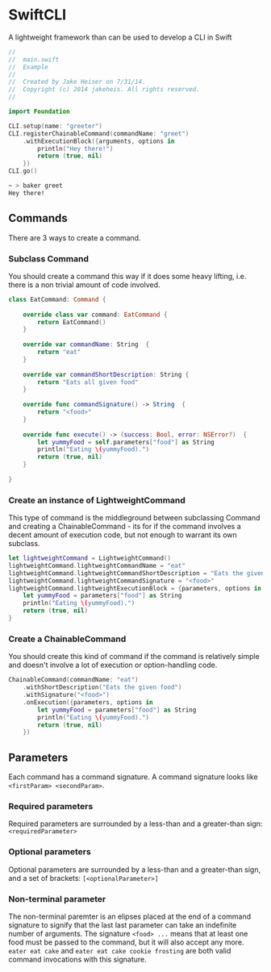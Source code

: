 SwiftCLI
========

A lightweight framework than can be used to develop a CLI in Swift

```swift
//
//  main.swift
//  Example
//
//  Created by Jake Heiser on 7/31/14.
//  Copyright (c) 2014 jakeheis. All rights reserved.
//

import Foundation

CLI.setup(name: "greeter")
CLI.registerChainableCommand(commandName: "greet")
    .withExecutionBlock({arguments, options in
        println("Hey there!")
        return (true, nil)
    })
CLI.go()
```
```bash
~ > baker greet
Hey there!
```

## Commands
There are 3 ways to create a command.
### Subclass Command
You should create a command this way if it does some heavy lifting, i.e. there is a non trivial amount of code involved.
```swift
class EatCommand: Command {
    
    override class var command: EatCommand {
        return EatCommand()
    }
    
    override var commandName: String  {
        return "eat"
    }
    
    override var commandShortDescription: String {
        return "Eats all given food"
    }
    
    override func commandSignature() -> String  {
        return "<food>"
    }
    
    override func execute() -> (success: Bool, error: NSError?)  {
        let yummyFood = self.parameters["food"] as String
        println("Eating \(yummyFood).")
        return (true, nil)
    }
    
}
```
### Create an instance of LightweightCommand
This type of command is the middleground between subclassing Command and creating a ChainableCommand - its for if the command involves a decent amount of execution code, but not enough to warrant its own subclass.
```swift
let lightweightCommand = LightweightCommand()
lightweightCommand.lightweightCommandName = "eat"
lightweightCommand.lightweightCommandShortDescription = "Eats the given food"
lightweightCommand.lightweightCommandSignature = "<food>"
lightweightCommand.lightweightExecutionBlock = {parameters, options in
    let yummyFood = parameters["food"] as String
    println("Eating \(yummyFood).")
    return (true, nil)
}
```
### Create a ChainableCommand
You should create this kind of command if the command is relatively simple and doesn't involve a lot of execution or option-handling code.
```swift
ChainableCommand(commandName: "eat")
    .withShortDescription("Eats the given food")
    .withSignature("<food>")
    .onExecution({parameters, options in
        let yummyFood = parameters["food"] as String
        println("Eating \(yummyFood).")
        return (true, nil)
    })
```

## Parameters
Each command has a command signature. A command signature looks like ```<firstParam> <secondParam>```.
### Required parameters
Required parameters are surrounded by a less-than and a greater-than sign: ```<requiredParameter>```
### Optional parameters
Optional parameters are surrounded by a less-than and a greater-than sign, and a set of brackets: ```[<optionalParameter>]```
### Non-terminal parameter
The non-terminal paremter is an elipses placed at the end of a command signature to signify that the last last parameter can take an indefinite number of arguments. The signature ```<food> ...``` means that at least one food must be passed to the command, but it will also accept any more. ```eater eat cake``` and ```eater eat cake cookie frosting``` are both valid command invocations with this signature. 
